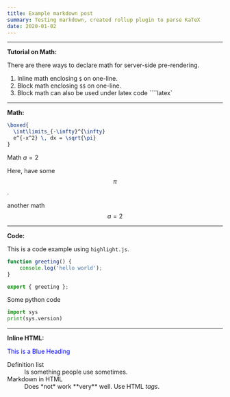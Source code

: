 ```yaml
---
title: Example markdown post
summary: Testing markdown, created rollup plugin to parse KaTeX
date: 2020-01-02
---
```


***

**Tutorial on Math:**

There are there ways to declare math for server-side pre-rendering.

1. Inline math enclosing `$` on one-line.
2. Block math enclosing `$$` on one-line.
3. Block math can also be used under latex code ````latex`

***

**Math:**

```latex
\boxed{
  \int\limits_{-\infty}^{\infty}
  e^{-x^2} \, dx = \sqrt{\pi}
}
```

Math $a=2$

Here, have some $$\pi$$.

another math $$a=2$$

***

**Code:**

This is a code example using `highlight.js`.

```js
function greeting() {
    console.log('hello world');
}

export { greeting };
```

Some python code
```python
import sys
print(sys.version)
```

***

**Inline HTML:**

<p style="color:blue;">This is a Blue Heading</p>

<dl>
  <dt>Definition list</dt>
  <dd>Is something people use sometimes.</dd>

  <dt>Markdown in HTML</dt>
  <dd>Does *not* work **very** well. Use HTML <em>tags</em>.</dd>
</dl>
